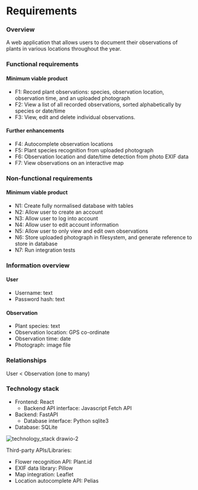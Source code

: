 # Requirements

### Overview

A web application that allows users to document their observations of plants in various locations throughout the year.

### Functional requirements

#### Minimum viable product

- F1: Record plant observations: species, observation location, observation time, and an uploaded photograph
- F2: View a list of all recorded observations, sorted alphabetically by species or date/time
- F3: View, edit and delete individual observations.

#### Further enhancements

- F4: Autocomplete observation locations
- F5: Plant species recognition from uploaded photograph
- F6: Observation location and date/time detection from photo EXIF data
- F7: View observations on an interactive map

### Non-functional requirements

#### Minimum viable product

- N1: Create fully normalised database with tables
- N2: Allow user to create an account
- N3: Allow user to log into account
- N4: Allow user to edit account information
- N5: Allow user to only view and edit own observations
- N6: Store uploaded photograph in filesystem, and generate reference to store in database
- N7: Run integration tests

### Information overview

#### User
- Username: text
- Password hash: text

#### Observation
- Plant species: text
- Observation location: GPS co-ordinate
- Observation time: date
- Photograph: image file

### Relationships
User < Observation (one to many)

### Technology stack

- Frontend: React
  - Backend API interface: Javascript Fetch API
- Backend: FastAPI
  - Database interface: Python sqlite3
- Database: SQLite


![technology_stack drawio-2](https://github.com/daveohua/floretum/assets/44324755/fdb00193-a43d-4695-9ce6-ccaa4f0a5815)


Third-party APIs/Libraries:

- Flower recognition API: Plant.id
- EXIF data library: Pillow
- Map integration: Leaflet
- Location autocomplete API: Pelias
